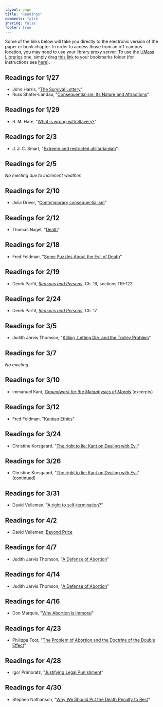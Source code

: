 ```yaml
---
layout: page
title: "Readings"
comments: false
sharing: false
footer: true
---
```


Some of the links below will take you directly to the electronic version of the paper or book chapter. In order to access those from an off-campus location, you may need to use your library proxy server. To use the [UMass Libraries](http://www.library.umass.edu) one, simply drag [this link][1] to your bookmarks folder (for instructions see [here](http://consequently.org/news/2005/03/12/university_library_proxy_bookmarklet/)). 



[1]: javascript:void(location.href='http://'+location.host+'.silk.library.umass.edu'+location.pathname+location.search)

## Readings for 1/27

- John Harris, "[The Survival Lottery](http://www.jstor.org/stable/3749647)"
- Russ Shafer-Landau, "[Consequentialism: Its Nature and Attractions](https://moodle.umass.edu/pluginfile.php/620322/mod_resource/content/1/Landau.Consequentialism.Its.Nature.and.Attractions.pdf)"

## Readings for 1/29

- R&#46; M&#46; Hare, "[What is wrong with Slavery?](http://www.jstor.org/stable/2264930)" 

## Readings for 2/3

- J&#46; J&#46; C&#46; Smart, "[Extreme and restricted utilitarianism](http://www.jstor.org/stable/2216786)".

## Readings for 2/5

*No meeting due to inclement weather.*

## Readings for 2/10

- Julia Driver, "[Contemporary consequentialism](https://moodle.umass.edu/pluginfile.php/623627/mod_resource/content/1/Driver.Contemporary.Consequentialism.pdf)"

## Readings for 2/12

- Thomas Nagel, "[Death](https://moodle.umass.edu/mod/resource/view.php?id=463868)"

## Readings for 2/18

- Fred Feldman, "[Some Puzzles About the Evil of Death](http://www.jstor.org/stable/10.2307/2185300)"

## Readings for 2/19

- Derek Parfit, *[Reasons and Persons](https://moodle.umass.edu/mod/resource/view.php?id=470115)*, Ch. 16, sections 119-122

## Readings for 2/24

- Derek Parfit, *[Reasons and Persons](https://moodle.umass.edu/mod/resource/view.php?id=470117)*, Ch. 17.

## Readings for 3/5

- Judith Jarvis Thomson, "[Killing, Letting Die, and the Trolley Problem](http://www.jstor.org/stable/10.2307/27902416)"

## Readings for 3/7

*No meeting.*

## Readings for 3/10

- Immanuel Kant, *[Groundwork for the Metaphysics of Morals](https://moodle.umass.edu/mod/resource/view.php?id=463864)* (excerpts)

## Readings for 3/12

- Fred Feldman, "[Kantian Ethics](https://moodle.umass.edu/mod/resource/view.php?id=463865)"

## Readings for 3/24

- Christine Korsgaard, "[The right to lie: Kant on Dealing with Evil](http://www.jstor.org/stable/10.2307/2265252)"

## Readings for 3/26

- Christine Korsgaard, "[The right to lie: Kant on Dealing with Evil](http://www.jstor.org/stable/10.2307/2265252)" (continued)

## Readings for 3/31


- David Velleman, "[A right to self-termination?](http://www.jstor.org/stable/10.1086/233924)"

## Readings for 4/2

- David Velleman, [Beyond Price](http://www.jstor.org/stable/10.1086/523746)

## Readings for 4/7

- Judith Jarvis Thomson, "[A Defense of Abortion](http://www.jstor.org/stable/10.2307/2265091)" 

## Readings for 4/14

- Judith Jarvis Thomson, "[A Defense of Abortion](http://www.jstor.org/stable/10.2307/2265091)" 

## Readings for 4/16

- Don Marquis, "[Why Abortion is Immoral](http://www.jstor.org/stable/10.2307/2026961)"

## Readings for 4/23

- Philippa Foot, "[The Problem of Abortion and the Doctrine of the Double Effect](http://philpapers.org/archive/FOOTPO-2.1.pdf)"

## Readings for 4/28

- Igor Primoratz, "[Justifying Legal Punishment](https://moodle.umass.edu/mod/resource/view.php?id=493822)"

## Readings for 4/30

- Stephen Nathanson, "[Why We Should Put the Death Penalty to Rest](https://moodle.umass.edu/mod/resource/view.php?id=493823)"

<!-- ## Readings for 4/30 -->

<!-- OR: Feinberg, Abortion and the Conflict of Claims -->

<!-- ## Readings for 4/7 -->



<!-- ## Readings for 4/14

- Helga Kuhse and Peter Singer, "[Should all seriously disabled infants live?]()"
- James Rachels, "[Active and Passive Euthanasia]()"
- Kuhse, H. and Peter Singer. "For sometimes letting--and helping--die." (pp.168-175)
John Rawls, Judith Jarvis Thomson, Robert Nozick, Ronald Dworkin, T. M. Scanlon, Thomas Nagel. "Assisted Suicide: The Philosophers' Brief." (pp.4-9, 12-14)

Anstey, Are attempts to have impaired children justified
Levy, Deafness, Culture, and choice

## Readings for 4/16

## Readings for 4/23


## Readings for 4/28
 -->








